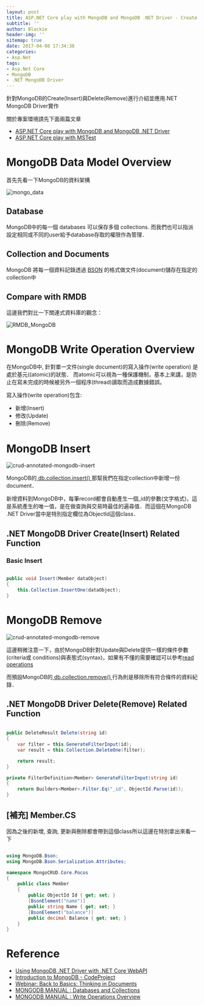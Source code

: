```yaml
---
layout: post
title: ASP.NET Core play with MongoDB and MongoDB .NET Driver - Create
subtitle: ''
author: Blackie
header-img: ''
sitemap: true
date: 2017-04-08 17:34:38
categories:
- Asp.Net
tags: 
- Asp.Net Core
- MongoDB
- .NET MongoDB Driver
---
```


針對MongoDB的Create(Insert)與Delete(Remove)進行介紹並應用.NET MongoDB Driver實作

<!-- More -->

關於專案環境請先下面兩篇文章

- [ASP.NET Core play with MongoDB and MongoDB .NET Driver](http://blackie1019.github.io/2017/03/31/ASP-NET-Core-play-with-MongoDB-and-MongoDB-NET-Driver/)
- [ASP.NET Core play with MSTest](http://blackie1019.github.io/2017/04/05/ASP-NET-Core-play-with-MSTest/)

# MongoDB Data Model Overview #

首先先看一下MongoDB的資料架構

![mongo_data](mongo_data.png)

## Database ##

MongoDB中的每一個 databases 可以保存多個 collections. 而我們也可以指派設定相同或不同的user給予database存取的權限作為管理．

## Collection and Documents ##

MongoDB 將每一個資料記錄透過 [BSON](https://docs.mongodb.com/manual/core/document/#bson-document-format) 的格式做文件(document)儲存在指定的collection中

## Compare with RMDB ##

這邊我們對比一下關連式資料庫的觀念：

![RMDB_MongoDB](RMDB_MongoDB.jpg)

# MongoDB Write Operation Overview #

在MongoDB中, 針對單一文件(single document)的寫入操作(write operation) 是處於基元((atomic)的狀態．
而atomic可以視為一種保護機制，基本上來講，是防止在寫未完成的時候被另外一個程序(thread)讀取而造成數據錯誤。

寫入操作(write operation)包含:

- 新增(Insert)
- 修改(Update)
- 刪除(Remove)

# MongoDB Insert #

![crud-annotated-mongodb-insert](crud-annotated-mongodb-insert.png)

MongoDB的[ db.collection.insert() ](https://docs.mongodb.com/v3.0/reference/method/db.collection.insert/#db.collection.insert)那幫我們在指定collection中新增一份document．

新增資料到MongoDB中，每筆record都會自動產生一個_id的參數(文字格式)，這是系統產生的唯一值，是在做查詢與交易時最佳的遍尋值．而這個在MongoDB .NET Driver當中是特別指定欄位為ObjectId這個class．

## .NET MongoDB Driver Create(Insert) Related Function ##

### Basic Insert ###

```csharp

public void Insert(Member dataObject)
{
    this.Collection.InsertOne(dataObject);
}

```

# MongoDB Remove #

![crud-annotated-mongodb-remove](crud-annotated-mongodb-remove.png)

這邊稍微注意一下，由於MongoDB針對Update與Delete提供一樣的條件參數(criteria或 conditions)與表態式(syntax)，如果有不懂的需要確認可以參考[read operations](https://docs.mongodb.com/v3.0/core/read-operations/)

而預設MongoDB的[ db.collection.remove() ](https://docs.mongodb.com/v3.0/reference/method/db.collection.remove/#db.collection.remove)行為則是移除所有符合條件的資料紀錄．

## .NET MongoDB Driver Delete(Remove) Related Function ##

```csharp

public DeleteResult Delete(string id)
{
    var filter = this.GenerateFilterInput(id);
    var result = this.Collection.DeleteOne(filter);

    return result;
}

private FilterDefinition<Member> GenerateFilterInput(string id)
{
    return Builders<Member>.Filter.Eq("_id", ObjectId.Parse(id));
}

```

## [補充] Member.CS ##

因為之後的新增, 查詢, 更新與刪除都會帶到這個class所以這邊在特別拿出來看一下

```csharp

using MongoDB.Bson;
using MongoDB.Bson.Serialization.Attributes;

namespace MongoCRUD.Core.Pocos
{
    public class Member
    {
        public ObjectId Id { get; set; }
        [BsonElement("name")]
        public string Name { get; set; }
        [BsonElement("balance")]
        public decimal Balance { get; set; }
    }
}

```

# Reference #

- [Using MongoDB .NET Driver with .NET Core WebAPI](http://www.qappdesign.com/using-mongodb-with-net-core-webapi/)
- [Introduction to MongoDB - CodeProject](https://www.google.com.tw/url?sa=i&rct=j&q=&esrc=s&source=images&cd=&cad=rja&uact=8&ved=0ahUKEwjcqJfp7JfTAhUJGJQKHdbYBb8QjhwIBQ&url=https%3A%2F%2Fwww.codeproject.com%2FArticles%2F1037052%2FIntroduction-to-MongoDB&psig=AFQjCNFjUm5qx4lQ0eya3w1jDO6PPmWgHA&ust=1491843046801296)
- [Webinar: Back to Basics: Thinking in Documents](https://www.slideshare.net/mongodb/webinar-back-to-basics-thinking-in-documents)
- [MONGODB MANUAL : Databases and Collections](https://docs.mongodb.com/manual/core/databases-and-collections/)
- [MONGODB MANUAL : Write Operations Overview](https://docs.mongodb.com/v3.0/core/write-operations-introduction/)